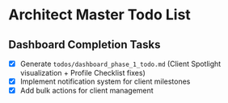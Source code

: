 # Architect Master Todo List

## Dashboard Completion Tasks

- [x] Generate `todos/dashboard_phase_1_todo.md` (Client Spotlight visualization + Profile Checklist fixes)
- [x] Implement notification system for client milestones
- [x] Add bulk actions for client management